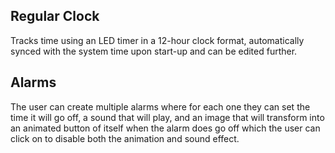 ## Regular Clock
Tracks time using an LED timer in a 12-hour clock format, automatically synced with the system time upon start-up and can be edited further.

## Alarms
The user can create multiple alarms where for each one they can set the time it will go off, a sound that will play, and an image that will transform into an animated button of itself when the alarm does go off which the user can click on to disable both the animation and sound effect.
